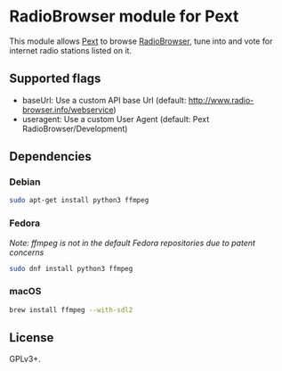 # RadioBrowser module for Pext

This module allows [Pext](https://github.com/Pext/Pext) to browse
[RadioBrowser](http://www.radio-browser.info/), tune into and vote for
internet radio stations listed on it.

## Supported flags

- baseUrl: Use a custom API base Url (default: <http://www.radio-browser.info/webservice>)
- useragent: Use a custom User Agent (default: Pext RadioBrowser/Development)

## Dependencies

### Debian

```sh
sudo apt-get install python3 ffmpeg
```

### Fedora

*Note: ffmpeg is not in the default Fedora repositories due to patent concerns*

```sh
sudo dnf install python3 ffmpeg
```

### macOS

```sh
brew install ffmpeg --with-sdl2
```

## License

GPLv3+.
